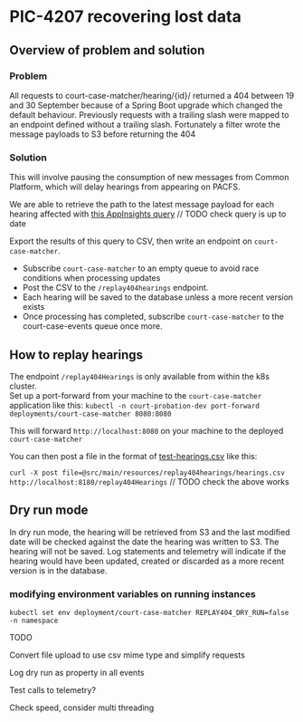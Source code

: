 # PIC-4207 recovering lost data

## Overview of problem and solution

### Problem
All requests to court-case-matcher/hearing/{id}/ returned a 404 between 19 and 30 September because of a Spring Boot upgrade which changed the
default behaviour. Previously requests with a trailing slash were mapped to an endpoint defined without a trailing slash.
Fortunately a filter wrote the message payloads to S3 before returning the 404

### Solution

This will involve pausing the consumption of new messages from Common Platform, which will delay hearings from appearing on PACFS.

We are able to retrieve the path to the latest message payload for each hearing affected with [this AppInsights query](https://portal.azure.com/#@747381f4-e81f-4a43-bf68-ced6a1e14edf/blade/Microsoft_OperationsManagementSuite_Workspace/Logs.ReactView/resourceId/%2Fsubscriptions%2Fa5ddf257-3b21-4ba9-a28c-ab30f751b383%2FresourceGroups%2Fnomisapi-prod-rg%2Fproviders%2FMicrosoft.Insights%2Fcomponents%2Fnomisapi-prod/source/LogsBlade.AnalyticsShareLinkToQuery/q/H4sIAAAAAAAAA22QzU6EQBCE7z5Fhws%252FAdFkr5xMTPaiRr0ZQ0amhVmZGexp2NX48A4swmbjtbrq6%252B4i%252FOzRsbv4gX2DhFC1tpflo23xTmiEooCgsj1x1qAgZeoMBzScEVaoBqRgCRK6vuUbK6fQ5mqzTGyHJFhZUy7Ih%252FunZ8iTZIzjgdFImPlbCQUwKV16MQrzMGXreJxErmsVRz21aTib8zB%252BuX6NY0%252BxJJHg7QtYaf%252BQ0J0XO7I7rHhlpzDGV096ctxW%252BoTrtfbebwRBdanFIVq9STzyF5Z376wy8KGMLJQxfj2TqNCBNefYYxEe5ESN4HHEbq%252B4geBWtb70Lj9p4t1LZmpqLSIAJwaUwBYukyCd9AkTHQlBOsOnMv75%252Bw%252F6CyZi4krxAQAA/timespan/2024-09-19T14%3A00%3A55.000Z%2F2024-09-30T16%3A31%3A55.000Z)
// TODO check query is up to date

Export the results of this query to CSV, then write an endpoint on `court-case-matcher`. 

- Subscribe `court-case-matcher` to an empty queue to avoid race conditions when processing updates
- Post the CSV to the `/replay404hearings` endpoint.
- Each hearing will be saved to the database unless a more recent version exists
- Once processing has completed, subscribe `court-case-matcher` to the court-case-events queue once more. 

## How to replay hearings

The endpoint `/replay404Hearings` is only available from within the k8s cluster.  
Set up a port-forward from your machine to the `court-case-matcher` application like this: 
`kubectl -n court-probation-dev port-forward deployments/court-case-matcher 8080:8080`

This will forward `http://localhost:8080` on your machine to the deployed `court-case-matcher`

You can then post a file in the format of [test-hearings.csv](src/test/resources/replay404hearings/test-hearings.csv) like this:

`curl -X post file=@src/main/resources/replay404hearings/hearings.csv http://localhost:8180/replay404Hearings`
// TODO check the above works

## Dry run mode

In dry run mode, the hearing will be retrieved from S3 and the last modified date will be checked against the date the hearing was written to S3. The hearing will not be saved.
Log statements and telemetry will indicate if the hearing would have been updated, created or discarded as a more recent version is in the database.


### modifying environment variables on running instances

```
kubectl set env deployment/court-case-matcher REPLAY404_DRY_RUN=false -n namespace
```

TODO

Convert file upload to use csv mime type and simplify requests

Log dry run as property in all events

Test calls to telemetry?

Check speed, consider multi threading
